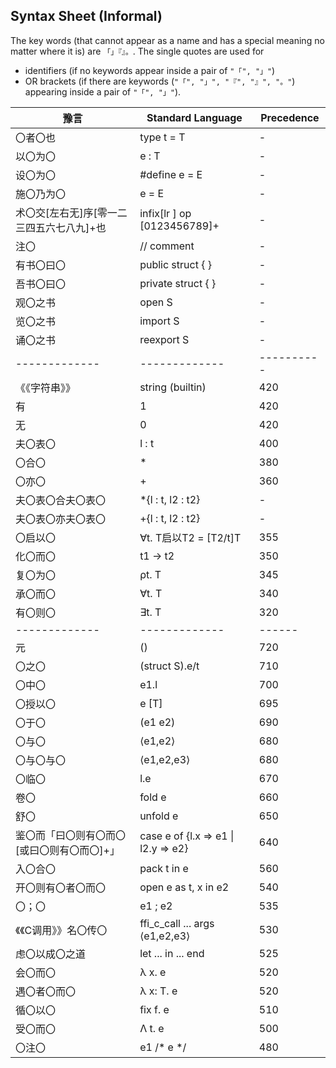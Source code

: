 
## Syntax Sheet (Informal)
The key words (that cannot appear as a name and has a special meaning no matter where it is) are
  `「」『』。`. The single quotes are used for 
  + identifiers (if 
  no keywords appear inside a pair of `"「", "」"`) 
  + OR brackets (if there 
  are keywords (`"「", "」", "『", "』", "。"`) appearing inside a pair of `"「", "」"`).

| 豫言           | Standard Language | Precedence | 
| ------------- |-------------| ------|
| 〇者〇也 |  type t = T | - |
| 以〇为〇 |  e : T |  - |
| 设〇为〇 |  #define e = E | - |
| 施〇乃为〇 | e = E | - |
| 术〇交[左右无]序[零一二三四五六七八九]+也 | infix[lr ] op [0123456789]+ |  - |
| 注〇| // comment | - |
|有书〇曰〇| public struct { } | - |
|吾书〇曰〇| private struct { } | - |
 |观〇之书|  open S | - |
 |览〇之书|  import S | - |
 |诵〇之书|  reexport S | - |
| ------------- |-------------|  ---------- |
| 《《字符串》》 | string (builtin) | 420 |
| 有 | 1 | 420 |
| 无 | 0 |  420 |
  |夫〇表〇| l : t | 400 |
  |〇合〇 | *  |  380 |
  |〇亦〇 | +  | 360 |
  |夫〇表〇合夫〇表〇| *{l : t, l2 : t2} | - |
  |夫〇表〇亦夫〇表〇| +{l : t, l2 : t2} | - |
|〇启以〇 | ∀t. T启以T2 = [T2/t]T | 355 |
  |化〇而〇 | t1 -> t2 |  350 | 
   |复〇为〇 | ρt. T | 345 |
|承〇而〇 | ∀t. T | 340 |
|有〇则〇 | ∃t. T | 320 |
| ------------- |-------------|  ------ |
|元| () | 720 | 
|〇之〇| (struct S).e/t | 710 | 
|〇中〇| e1.l | 700 |
   |〇授以〇| e [T] | 695 |
 |〇于〇| (e1 e2) | 690 |
 |〇与〇| ⟨e1,e2⟩ | 680 |
 |〇与〇与〇| ⟨e1,e2,e3⟩ | 680 |
 |〇临〇| l.e | 670 |
   |卷〇| fold e| 660 |
   |舒〇| unfold e|  650 |
   |鉴〇而「曰〇则有〇而〇[或曰〇则有〇而〇]+」| case e of {l.x => e1 \| l2.y => e2} | 640 |
   |入〇合〇| pack t in e | 560 |
   |开〇则有〇者〇而〇| open e as t, x in e2 | 540 |
|〇；〇|e1 ; e2 | 535 |
|《《C调用》》名〇传〇 | ffi_c_call ... args ⟨e1,e2,e3⟩ | 530 |
|虑〇以成〇之道| let ... in ... end | 525 |
|会〇而〇| λ x. e | 520 |
|遇〇者〇而〇| λ x: T. e| 520 |
|循〇以〇| fix f. e| 510 |
|受〇而〇| Λ t. e| 500 |
|〇注〇|e1 /* e */| 480 |
